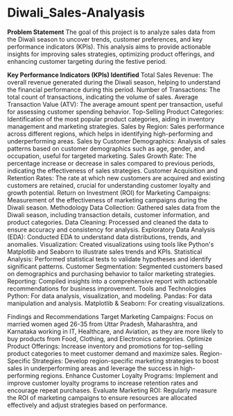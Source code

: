 # Diwali_Sales-Analyasis

**Problem Statement**
The goal of this project is to analyze sales data from the Diwali season to uncover trends, customer preferences, and key performance indicators (KPIs). This analysis aims to provide actionable insights for improving sales strategies, optimizing product offerings, and enhancing customer targeting during the festive period.

**Key Performance Indicators (KPIs) Identified**
Total Sales Revenue: The overall revenue generated during the Diwali season, helping to understand the financial performance during this period.
Number of Transactions: The total count of transactions, indicating the volume of sales.
Average Transaction Value (ATV): The average amount spent per transaction, useful for assessing customer spending behavior.
Top-Selling Product Categories: Identification of the most popular product categories, aiding in inventory management and marketing strategies.
Sales by Region: Sales performance across different regions, which helps in identifying high-performing and underperforming areas.
Sales by Customer Demographics: Analysis of sales patterns based on customer demographics such as age, gender, and occupation, useful for targeted marketing.
Sales Growth Rate: The percentage increase or decrease in sales compared to previous periods, indicating the effectiveness of sales strategies.
Customer Acquisition and Retention Rates: The rate at which new customers are acquired and existing customers are retained, crucial for understanding customer loyalty and growth potential.
Return on Investment (ROI) for Marketing Campaigns: Measurement of the effectiveness of marketing campaigns during the Diwali season.
Methodology
Data Collection: Gathered sales data from the Diwali season, including transaction details, customer information, and product categories.
Data Cleaning: Processed and cleaned the data to ensure accuracy and consistency for analysis.
Exploratory Data Analysis (EDA): Conducted EDA to understand data distributions, trends, and anomalies.
Visualization: Created visualizations using tools like Python's Matplotlib and Seaborn to illustrate sales trends and KPIs.
Statistical Analysis: Performed statistical tests to validate hypotheses and identify significant patterns.
Customer Segmentation: Segmented customers based on demographics and purchasing behavior to tailor marketing strategies.
Reporting: Compiled insights into a comprehensive report with actionable recommendations for business improvement.
Tools and Technologies
Python: For data analysis, visualization, and modeling.
Pandas: For data manipulation and analysis.
Matplotlib & Seaborn: For creating visualizations.

Findings and Recommendations
Target Marketing Campaigns: Focus on married women aged 26-35 from Uttar Pradesh, Maharashtra, and Karnataka working in IT, Healthcare, and Aviation, as they are more likely to buy products from Food, Clothing, and Electronics categories.
Optimize Product Offerings: Increase inventory and promotions for top-selling product categories to meet customer demand and maximize sales.
Region-Specific Strategies: Develop region-specific marketing strategies to boost sales in underperforming areas and leverage the success in high-performing regions.
Enhance Customer Loyalty Programs: Implement and improve customer loyalty programs to increase retention rates and encourage repeat purchases.
Evaluate Marketing ROI: Regularly measure the ROI of marketing campaigns to ensure resources are allocated effectively and adjust strategies based on performance.
